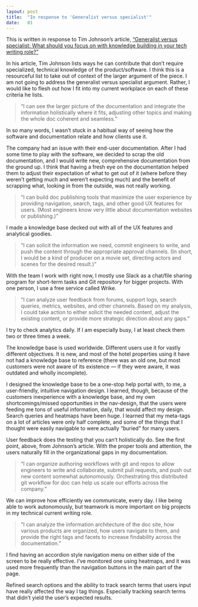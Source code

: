 ```yaml
---
layout: post
title:  "In response to 'Generalist versus specialist'"
date:   01
---
```


<p>This is written in response to Tim Johnson’s article, <a href="http://idratherbewriting.com/2016/12/20/changing-roles-of-technical-writers/">“Generalist versus specialist: What should you focus on with knowledge building in your tech writing role?”</a></p>

<p>In his article, Tim Johnson lists ways he can contribute that don’t require specialized, technical knowledge of the product/software. I think this is a resourceful list to take out of context of the larger argument of the piece. I am not going to address the generalist versus specialist argument. Rather, I would like to flesh out how I fit into my current workplace on each of these criteria he lists.</p>

<blockquote>“I can see the larger picture of the documentation and integrate the information holistically where it fits, adjusting other topics and making the whole doc coherent and seamless.”</blockquote>

<p>In so many words, I wasn’t stuck in a habitual way of seeing how the software and documentation relate and how clients use it.</p>

<p>The company had an issue with their end-user documentation. After I had some time to play with the software, we decided to scrap the old documentation, and I would write new, comprehensive documentation from the ground up. I think that having a fresh eye on the documentation helped them to adjust their expectation of what to get out of it (where before they weren’t getting much and weren’t expecting much) and the benefit of scrapping what, looking in from the outside, was not really working.</p>

<blockquote>“I can build doc publishing tools that maximize the user experience by providing navigation, search, tags, and other good UX features for users. (Most engineers know very little about documentation websites or publishing.)”</blockquote>

<p>I made a knowledge base decked out with all of the UX features and analytical goodies.</p>

<blockquote>“I can solicit the information we need, commit engineers to write, and push the content through the appropriate approval channels. (In short, I would be a kind of producer on a movie set, directing actors and scenes for the desired result.)”</blockquote>

<p>With the team I work with right now, I mostly use Slack as a chat/file sharing program for short-term tasks and Git repository for bigger projects. With one person, I use a free service called Wrike.</p>

<blockquote>“I can analyze user feedback from forums, support logs, search queries, metrics, websites, and other channels. Based on my analysis, I could take action to either solicit the needed content, adjust the existing content, or provide more strategic direction about any gaps.”</blockquote>

<p>I try to check analytics daily. If I am especially busy, I at least check them two or three times a week.</p>

<p>The knowledge base is used worldwide. Different users use it for vastly different objectives. It is new, and most of the hotel properties using it have not had a knowledge base to reference (there was an old one, but most customers were not aware of its existence — if they were aware, it was outdated and wholly incomplete).</p>

<p>I designed the knowledge base to be a one-stop help portal with, to me, a user-friendly, intuitive navigation design. I learned, though, because of the customers inexperience with a knowledge base, and my own shortcomings/missed opportunities in the nav-design, that the users were feeding me tons of useful information, daily, that would affect my design. Search queries and heatmaps have been huge. I learned that my meta-tags on a lot of articles were only half complete, and some of the things that I thought were easily navigable to were actually “buried” for many users.</p>

<p>User feedback does the testing that you can’t holistically do. See the first point, above, from Johnson’s article. With the proper tools and attention, the users naturally fill in the organizational gaps in my documentation.</p>

<blockquote>“I can organize authoring workflows with git and repos to allow engineers to write and collaborate, submit pull requests, and push out new content somewhat autonomously. Orchestrating this distributed git workflow for doc can help us scale our efforts across the company.”</blockquote>

<p>We can improve how efficiently we communicate, every day. I like being able to work autonomously, but teamwork is more important on big projects in my technical current writing role.</p>

<blockquote>“I can analyze the information architecture of the doc site, how various products are organized, how users navigate to them, and provide the right tags and facets to increase findability across the documentation.”</blockquote>

<p>I find having an accordion style navigation menu on either side of the screen to be really effective. I’ve monitored one using heatmaps, and it was used more frequently than the navigation buttons in the main part of the page.</p>

<p>Refined search options and the ability to track search terms that users input have really affected the way I tag things. Especially tracking search terms that didn’t yield the user’s expected results.</p>
